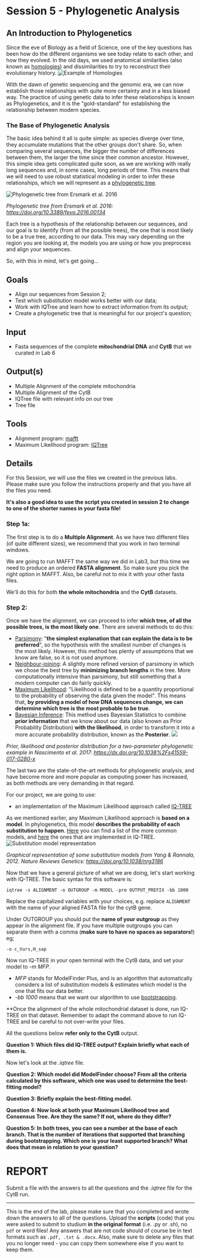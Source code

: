 # Session 5 - Phylogenetic Analysis

## An Introduction to Phylogenetics
Since the eve of Biology as a field of Science, one of the key questions has been how do the different organisms we see today relate to each other, and how they evolved. In the old days, we used anatomical similarities (also known as [homologies](https://en.wikipedia.org/wiki/Homology_(biology))) and dissimilarities to try to reconstruct their evolutionary history. 
![Example of Homologies](https://upload.wikimedia.org/wikipedia/commons/thumb/5/5e/Homology_vertebrates-en.svg/1280px-Homology_vertebrates-en.svg.png)

With the dawn of genetic sequencing and the genomic era, we can now establish those relationships with quite more certainty and in a less biased way. The practice of using genetic data to infer these relationships is known as Phylogenetics, and it is the "gold-standard" for establishing the relationship between modern species. 

### The Base of Phylogenetic Analysis 
The basic idea behind it all is quite simple: as species diverge over time, they accumulate mutations that the other groups don't share. So, when comparing several sequences, the bigger the number of differences between them, the larger the time since their common ancestor. However, this simple idea gets complicated quite soon, as we are working with really long sequences and, in some cases, long periods of time. This means that we will need to use robust statistical modeling in order to infer these relationships, which we will represent as a [phylogenetic tree](https://en.wikipedia.org/wiki/Phylogenetic_tree).

![Phylogenetic tree from Ersmark et al. 2016](https://upload.wikimedia.org/wikipedia/commons/thumb/2/2f/Phylogenetic_tree_for_wolves.jpg/468px-Phylogenetic_tree_for_wolves.jpg)

*Phylogenetic tree from Ersmark et al. 2016: https://doi.org/10.3389/fevo.2016.00134*

Each tree is a hypothesis of the relationship between our sequences, and our goal is to identify (from all the possible trees), the one that is most likely to be a true tree, according to our data. This may vary depending on the region you are looking at, the models you are using or how you preprocess and align your sequences. 

So, with this in mind, let's get going... 

## Goals
+ Align our sequences from Session 2;
+ Test which substitution model works better with our data;
+ Work with IQTree and learn how to extract information from its output;
+ Create a phylogenetic tree that is meaningful for our project's question;

## Input
+ Fasta sequences of the complete **mitochondrial DNA** and **CytB** that we curated in Lab 6

## Output(s)
+ Multiple Alignment of the complete mitochondria
+ Multiple Alignment of the CytB
+ IQTree file with relevant info on our tree
+ Tree file 

## Tools
+ Alignment program: [mafft](https://mafft.cbrc.jp/alignment/software/)
+ Maximum Likelihood  program: [IQTree](http://www.iqtree.org/)

## Details

For this Session, we will use the files we created in the previous labs. Please make sure you follow the instructions properly and that you have all the files you need. 

**It's also a good idea to use the script you created in session 2 to change to one of the shorter names in your fasta file!**

### Step 1a:

The first step is to do a **Multiple Alignment**. 
As we have two different files (of quite different sizes), we recommend that you work in two terminal windows. 

We are going to run MAFFT the same way we did in Lab3, but this time we need to produce an ordered **FASTA alignment**. So make sure you pick the right option in MAFFT. Also, be careful not to mix it with your other fasta files. 

We'll do this for both **the whole mitochondria** and the **CytB** datasets. 

### Step 2:

Once we have the alignment, we can proceed to infer **which tree, of all the possible trees, is the most likely one**. 
There are several methods to do this:

+ [Parsimony](https://www.mun.ca/biology/scarr/2900_Parsimony_Analysis.htm): "**the simplest explanation that can explain the data is to be preferred**", so the hypothesis with the smallest number of changes is the most likely. 
 However, this method has plenty of assumptions that we know are false, so it is not used anymore.
+ [Neighbour-joining](https://academic.oup.com/mbe/article/4/4/406/1029664): A slightly more refined version of parsimony in which we chose the best tree by **minimizing branch lengths** in the tree. More computationally intensive than parsimony, but still something that a modern computer can do fairly quickly.
+ [Maximum Likelihood](http://ib.berkeley.edu/courses/ib200a/lect/ib200a_lect11_Will_likelihood.pdf): "Likelihood is defined to be a quantity proportional to the probability of observing the data given the model". This means that, **by providing a model of how DNA sequences change, we can determine which tree is the most probable to be true**. 
+ [Bayesian Inference](https://www.sciencemag.org/site/feature/data/1050262.pdf): This method uses Bayesian Statistics to combine **prior information** that we know about our data (also known as Prior Probability Distribution) **with the likelihood**, in order to transform it into a more accurate probability distribution, known as the **Posterior**.
![](https://www.ncbi.nlm.nih.gov/pmc/articles/PMC5624502/bin/emss-73449-f001.jpg)

*Prior, likelihood and posterior distribution for a two-parameter phylogenetic example in Nascimento et al. 2017: https://dx.doi.org/10.1038%2Fs41559-017-0280-x*

The last two are the state-of-the-art methods for phylogenetic analysis, and have become more and more popular as computing power has increased, as both methods are very demanding in that regard. 

For our project, we are going to use: 
- an implementation of the Maximum Likelihood approach called [IQ-TREE](http://www.iqtree.org/doc/Tutorial#first-running-example) 


As we mentioned earlier, any Maximum Likelihood approach is **based on a model**. In phylogenetics, this model **describes the probability of each substitution to happen**. [Here](http://evomics.org/resources/substitution-models/nucleotide-substitution-models/) you can find a list of the more common models, and [here](http://www.iqtree.org/doc/Substitution-Models) the ones that are implemented in IQ-TREE. 
![Substitution model representation](https://media.springernature.com/full/springer-static/image/art%3A10.1038%2Fnrg3186/MediaObjects/41576_2012_Article_BFnrg3186_Fig1_HTML.jpg?as=webp)

*Graphical representation of some substitution models from Yang & Rannala, 2012. Nature Reviews Genetics: https://doi.org/10.1038/nrg3186*

Now that we have a general picture of what we are doing, let's start working with IQ-TREE. The basic syntax for this software is:

```
iqtree -s ALIGNMENT -o OUTGROUP -m MODEL -pre OUTPUT_PREFIX -bb 1000
```
Replace the capitalized variables with your choices, e.g. replace `ALIGNMENT` with the name of your aligned FASTA file for the cytB gene.

Under OUTGROUP you should put the **name of your outgroup** as they appear in the alignment file. 
If you have multiple outgroups you can separate them with a comma (**make sure to have no spaces as separators!**) eg;

```
-o c_Vurs,H_sap

```

Now run IQ-TREE in your open terminal with the CytB data, and set your model to *-m MFP*. 
- *MFP* stands for ModelFinder Plus, and is an algorithm that automatically considers a list of substitution models & estimates which model is the one that fits our data better. 
- *-bb 1000* means that we want our algorithm to use [bootstrapping](https://en.wikipedia.org/wiki/Bootstrapping_(statistics)). 

**Once the alignment of the whole mitochondrial dataset is done, run IQ-TREE on that dataset. Remember to adapt the command above to run IQ-TREE and be careful to not over-write your files. 

All the questions below **refer only to the CytB** output.

**Question 1: Which files did IQ-TREE output? Explain briefly what each of them is.** 

Now let's look at the *.iqtree* file. 

**Question 2: Which model did ModelFinder choose? From all the criteria calculated by this software, which one was used to determine the best-fitting model?**

**Question 3: Briefly explain the best-fitting model.**

**Question 4: Now look at both your Maximum Likelihood tree and Consensus Tree. Are they the same? If not, where do they differ?** 

**Question 5: In both trees, you can see a number at the base of each branch. That is the number of iterations that supported that branching during bootstrapping. Which one is your least supported branch? What does that mean in relation to your question?**


# REPORT

Submit a file with the answers to all the questions and the *.iqtree* file for the CytB run.

---

This is the end of the lab, please make sure that you completed and wrote down the answers to all of the questions.
Upload the **scripts** (code) that you were asked to submit to studium **in the original format** (i.e. .py or .sh), no `pdf` or word files! Any answers that are not code should of course be in text formats such as `.pdf, .txt & .docx`.
Also, make sure to delete any files that you no longer need - you can copy them somewhere else if you want to keep them.
